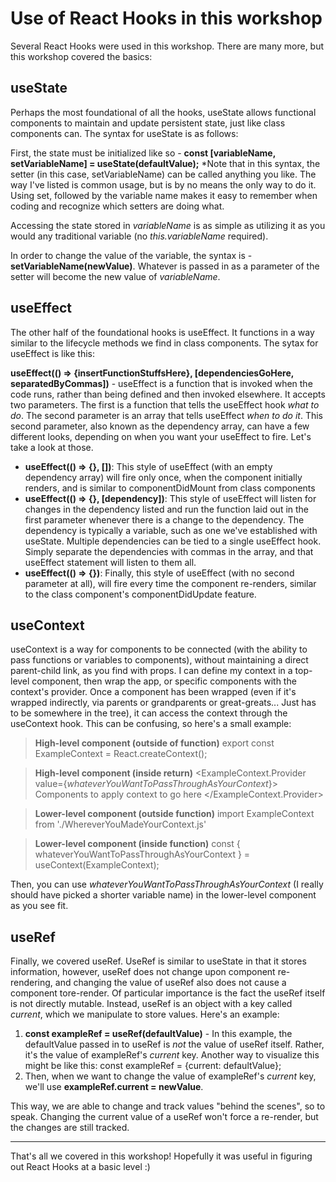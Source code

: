 # Use of React Hooks in this workshop

Several React Hooks were used in this workshop. There are many more, but this workshop covered the basics:

## useState

Perhaps the most foundational of all the hooks, useState allows functional components to maintain and update persistent state, just like class components can. The syntax for useState is as follows:

First, the state must be initialized like so - **const [variableName, setVariableName] = useState(defaultValue);** *Note that in this syntax, the setter (in this case, setVariableName) can be called anything you like. The way I've listed is common usage, but is by no means the only way to do it. Using set, followed by the variable name makes it easy to remember when coding and recognize which setters are doing what.

Accessing the state stored in *variableName* is as simple as utilizing it as you would any traditional variable (no *this.variableName* required).

In order to change the value of the variable, the syntax is - **setVariableName(newValue)**. Whatever is passed in as a parameter of the setter will become the new value of *variableName*.

## useEffect

The other half of the foundational hooks is useEffect. It functions in a way similar to the lifecycle methods we find in class components. The sytax for useEffect is like this:

**useEffect(() => {insertFunctionStuffsHere}, [dependenciesGoHere, separatedByCommas])** - useEffect is a function that is invoked when the code runs, rather than being defined and then invoked elsewhere. It accepts two parameters. The first is a function that tells the useEffect hook *what to do*. The second parameter is an array that tells useEffect *when to do it*. This second parameter, also known as the dependency array, can have a few different looks, depending on when you want your useEffect to fire. Let's take a look at those.

- **useEffect(() => {}, [])**: This style of useEffect (with an empty dependency array) will fire only once, when the component initially renders, and is similar to componentDidMount from class components
- **useEffect(() => {}, [dependency])**: This style of useEffect will listen for changes in the dependency listed and run the function laid out in the first parameter whenever there is a change to the dependency. The dependency is typically a variable, such as one we've established with useState. Multiple dependencies can be tied to a single useEffect hook. Simply separate the dependencies with commas in the array, and that useEffect statement will listen to them all.
- **useEffect(() => {})**: Finally, this style of useEffect (with no second parameter at all), will fire every time the component re-renders, similar to the class component's componentDidUpdate feature.

## useContext

useContext is a way for components to be connected (with the ability to pass functions or variables to components), without maintaining a direct parent-child link, as you find with props. I can define my context in a top-level component, then wrap the app, or specific components with the context's provider. Once a component has been wrapped (even if it's wrapped indirectly, via parents or grandparents or great-greats... Just has to be somewhere in the tree), it can access the context through the useContext hook. This can be confusing, so here's a small example:

>**High-level component (outside of function)**
>export const ExampleContext = React.createContext();

>**High-level component (inside return)**
><ExampleContext.Provider value={*whateverYouWantToPassThroughAsYourContext*}>
>Components to apply context to go here
></ExampleContext.Provider>

>**Lower-level component (outside function)**
>import ExampleContext from './WhereverYouMadeYourContext.js'

>**Lower-level component (inside function)**
>const { whateverYouWantToPassThroughAsYourContext } = useContext(ExampleContext);

Then, you can use *whateverYouWantToPassThroughAsYourContext* (I really should have picked a shorter variable name) in the lower-level component as you see fit.

## useRef
Finally, we covered useRef. UseRef is similar to useState in that it stores information, however, useRef does not change upon component re-rendering, and changing the value of useRef also does not cause a component tore-render. Of particular importance is the fact the useRef itself is not directly mutable. Instead, useRef is an object with a key called *current*, which we manipulate to store values. Here's an example:

1. **const exampleRef = useRef(defaultValue)** - In this example, the defaultValue passed in to useRef is *not* the value of useRef itself. Rather, it's the value of exampleRef's *current* key. Another way to visualize this might be like this: const exampleRef = {current: defaultValue};
2. Then, when we want to change the value of exampleRef's *current* key, we'll use **exampleRef.current = newValue**.

This way, we are able to change and track values "behind the scenes", so to speak. Changing the current value of a useRef won't force a re-render, but the changes are still tracked.

<hr />

That's all we covered in this workshop! Hopefully it was useful in figuring out React Hooks at a basic level :)
